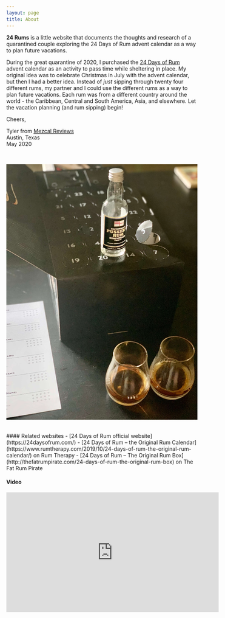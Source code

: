 ```yaml
---
layout: page
title: About
---
```


**24 Rums** is a little website that documents the thoughts and research of a quarantined couple exploring the 24 Days of Rum advent calendar as a way to plan future vacations.

During the great quarantine of 2020, I purchased the [24 Days of Rum](https://24daysofrum.com/) advent calendar as an activity to pass time while sheltering in place. My original idea was to celebrate Christmas in July with the advent calendar, but then I had a better idea. Instead of *just* sipping through twenty four different rums, my partner and I could use the different rums as a way to plan future vacations. Each rum was from a different country around the world - the Caribbean, Central and South America, Asia, and elsewhere. Let the vacation planning (and rum sipping) begin!

Cheers,

Tyler from [Mezcal Reviews](https://www.mezcalreviews.com/)  
Austin, Texas  
May 2020

<br>

![Image of 24 Days of Rum advent calendar](/assets/img/03-pussers.jpg)

<br>
#### Related websites
- [24 Days of Rum official website](https://24daysofrum.com/)
- [24 Days of Rum – the Original Rum Calendar](https://www.rumtherapy.com/2019/10/24-days-of-rum-the-original-rum-calendar/) on Rum Therapy
- [24 Days of Rum – The Original Rum Box](http://thefatrumpirate.com/24-days-of-rum-the-original-rum-box) on The Fat Rum Pirate  
<br>

#### Video

<div class="video-container">
<iframe width="560" height="315" src="https://www.youtube-nocookie.com/embed/B9paMW2kEaw" frameborder="0" allow="accelerometer; autoplay; encrypted-media; gyroscope; picture-in-picture" allowfullscreen></iframe>
</div>